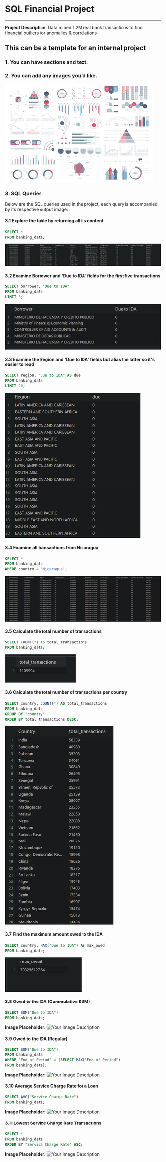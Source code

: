 # SQL Financial Project
---
**Project Description**: Data mined 1.2M real bank transactions to find financial outliers for anomalies & correlations

## This can be a template for an internal project


### 1. You can have sections and text.

### 2. You can add any images you'd like.
<img src="images/dummy_thumbnail.JPG?raw=true"/>

### 3. SQL Queries
Below are the SQL queries used in the project, each query is accompanied by its respective output image:

#### 3.1 Explore the table by returning all its content
```sql
SELECT *
FROM banking_data;
```
<img src="images/3.1.JPG?raw=true"/>

#### 3.2 Examine Borrower and 'Due to IDA' fields for the first five transactions
```sql
SELECT borrower, "Due to IDA"
FROM banking_data
LIMIT 5;
```
<img src="images/3.2.JPG?raw=true"/>

#### 3.3 Examine the Region and 'Due to IDA' fields but alias the latter so it's easier to read
```sql
SELECT region, "Due to IDA" AS due
FROM banking_data
LIMIT 20;
```
<img src="images/3.3.JPG?raw=true"/>

#### 3.4 Examine all transactions from Nicaragua
```sql
SELECT *
FROM banking_data
WHERE country = 'Nicaragua';
```
<img src="images/3.4.JPG?raw=true"/>

#### 3.5 Calculate the total number of transactions
```sql
SELECT COUNT(*) AS total_transactions
FROM banking_data;
```
<img src="images/3.5.JPG?raw=true"/>

#### 3.6 Calculate the total number of transactions per country
```sql
SELECT country, COUNT(*) AS total_transactions
FROM banking_data
GROUP BY "country"
ORDER BY total_transactions DESC;
```
<img src="images/3.6.JPG?raw=true"/>

#### 3.7 Find the maximum amount owed to the IDA
```sql
SELECT country, MAX("Due to IDA") AS max_owed
FROM banking_data;
```
<img src="images/3.7.JPG?raw=true"/>

#### 3.8 Owed to the IDA (Cummulative SUM)
```sql
SELECT SUM("Due to IDA")
FROM banking_data;
```
**Image Placeholder:** ![Your Image Description](images/owed_sum.JPG)

#### 3.9 Owed to the IDA (Regular)
```sql
SELECT SUM("Due to IDA")
FROM banking_data
WHERE "End of Period" = (SELECT MAX("End of Period")
FROM banking_data);
```
**Image Placeholder:** ![Your Image Description](images/owed_regular.JPG)

#### 3.10 Average Service Charge Rate for a Loan
```sql
SELECT AVG("Service Charge Rate")
FROM banking_data;
```
**Image Placeholder:** ![Your Image Description](images/avg_rate.JPG)

#### 3.11 Lowest Service Charge Rate Transactions
```sql
SELECT *
FROM banking_data
ORDER BY "Service Charge Rate" ASC;
```
**Image Placeholder:** ![Your Image Description](images/lowest_rate.JPG)


